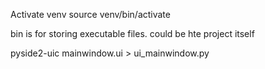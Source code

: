 Activate venv 
source venv/bin/activate

bin is for storing executable files. could be hte project itself 

pyside2-uic mainwindow.ui > ui_mainwindow.py



  